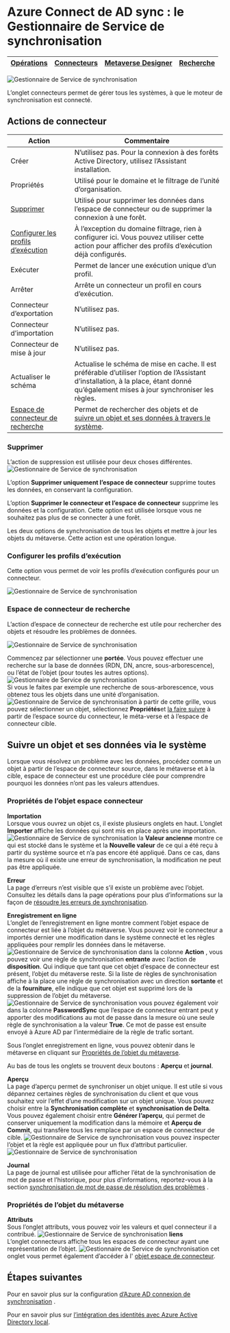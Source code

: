 <properties
    pageTitle="Azure Connect de AD sync : le Gestionnaire de Service de synchronisation UI | Microsoft Azure"
    description="Comprendre l’onglet connecteurs dans le Gestionnaire de Service de synchronisation pour Azure Connect d’Active Directory."
    services="active-directory"
    documentationCenter=""
    authors="andkjell"
    manager="femila"
    editor=""/>

<tags
    ms.service="active-directory"
    ms.workload="identity"
    ms.tgt_pltfrm="na"
    ms.devlang="na"
    ms.topic="article"
    ms.date="09/07/2016"
    ms.author="billmath"/>


# <a name="azure-ad-connect-sync-synchronization-service-manager"></a>Azure Connect de AD sync : le Gestionnaire de Service de synchronisation

[Opérations](active-directory-aadconnectsync-service-manager-ui-operations.md) | [Connecteurs](active-directory-aadconnectsync-service-manager-ui-connectors.md) | [Metaverse Designer](active-directory-aadconnectsync-service-manager-ui-mvdesigner.md) | [Recherche](active-directory-aadconnectsync-service-manager-ui-mvsearch.md)
--- | --- | --- | ---

![Gestionnaire de Service de synchronisation](./media/active-directory-aadconnectsync-service-manager-ui/connectors.png)

L’onglet connecteurs permet de gérer tous les systèmes, à que le moteur de synchronisation est connecté.

## <a name="connector-actions"></a>Actions de connecteur

Action | Commentaire
--- | ---
Créer | N’utilisez pas. Pour la connexion à des forêts Active Directory, utilisez l’Assistant installation.
Propriétés | Utilisé pour le domaine et le filtrage de l’unité d’organisation.
[Supprimer](#delete) | Utilisé pour supprimer les données dans l’espace de connecteur ou de supprimer la connexion à une forêt.
[Configurer les profils d’exécution](#configure-run-profiles) | À l’exception du domaine filtrage, rien à configurer ici. Vous pouvez utiliser cette action pour afficher des profils d’exécution déjà configurés.
Exécuter | Permet de lancer une exécution unique d’un profil.
Arrêter | Arrête un connecteur un profil en cours d’exécution.
Connecteur d’exportation | N’utilisez pas.
Connecteur d’importation | N’utilisez pas.
Connecteur de mise à jour | N’utilisez pas.
Actualiser le schéma | Actualise le schéma de mise en cache. Il est préférable d’utiliser l’option de l’Assistant d’installation, à la place, étant donné qu’également mises à jour synchroniser les règles.
[Espace de connecteur de recherche](#search-connector-space) | Permet de rechercher des objets et de [suivre un objet et ses données à travers le système](#follow-an-object-and-its-data-through-the-system).

### <a name="delete"></a>Supprimer
L’action de suppression est utilisée pour deux choses différentes.
![Gestionnaire de Service de synchronisation](./media/active-directory-aadconnectsync-service-manager-ui/connectordelete.png)

L’option **Supprimer uniquement l’espace de connecteur** supprime toutes les données, en conservant la configuration.

L’option **Supprimer le connecteur et l’espace de connecteur** supprime les données et la configuration. Cette option est utilisée lorsque vous ne souhaitez pas plus de se connecter à une forêt.

Les deux options de synchronisation de tous les objets et mettre à jour les objets du métaverse. Cette action est une opération longue.

### <a name="configure-run-profiles"></a>Configurer les profils d’exécution
Cette option vous permet de voir les profils d’exécution configurés pour un connecteur.

![Gestionnaire de Service de synchronisation](./media/active-directory-aadconnectsync-service-manager-ui/configurerunprofiles.png)

### <a name="search-connector-space"></a>Espace de connecteur de recherche
L’action d’espace de connecteur de recherche est utile pour rechercher des objets et résoudre les problèmes de données.

![Gestionnaire de Service de synchronisation](./media/active-directory-aadconnectsync-service-manager-ui/cssearch.png)

Commencez par sélectionner une **portée**. Vous pouvez effectuer une recherche sur la base de données (RDN, DN, ancre, sous-arborescence), ou l’état de l’objet (pour toutes les autres options).  
![Gestionnaire de Service de synchronisation](./media/active-directory-aadconnectsync-service-manager-ui/cssearchscope.png)  
Si vous le faites par exemple une recherche de sous-arborescence, vous obtenez tous les objets dans une unité d’organisation.
![Gestionnaire de Service de synchronisation](./media/active-directory-aadconnectsync-service-manager-ui/cssearchsubtree.png) à partir de cette grille, vous pouvez sélectionner un objet, sélectionnez **Propriétés**et [la faire suivre](#follow-an-object-and-its-data-through-the-system) à partir de l’espace source du connecteur, le méta-verse et à l’espace de connecteur cible.

## <a name="follow-an-object-and-its-data-through-the-system"></a>Suivre un objet et ses données via le système
Lorsque vous résolvez un problème avec les données, procédez comme un objet à partir de l’espace de connecteur source, dans le métaverse et à la cible, espace de connecteur est une procédure clée pour comprendre pourquoi les données n’ont pas les valeurs attendues.

### <a name="connector-space-object-properties"></a>Propriétés de l’objet espace connecteur
**Importation**  
Lorsque vous ouvrez un objet cs, il existe plusieurs onglets en haut. L’onglet **Importer** affiche les données qui sont mis en place après une importation.
![Gestionnaire de Service de synchronisation](./media/active-directory-aadconnectsync-service-manager-ui/csimport.png) la **Valeur ancienne** montre ce qui est stocké dans le système et la **Nouvelle valeur** de ce qui a été reçu à partir du système source et n’a pas encore été appliqué. Dans ce cas, dans la mesure où il existe une erreur de synchronisation, la modification ne peut pas être appliquée.

**Erreur**  
La page d’erreurs n’est visible que s’il existe un problème avec l’objet. Consultez les détails dans la page opérations pour plus d’informations sur la façon de [résoudre les erreurs de synchronisation](active-directory-aadconnectsync-service-manager-ui-operations.md#troubleshoot-errors-in-operations-tab).

**Enregistrement en ligne**  
L’onglet de l’enregistrement en ligne montre comment l’objet espace de connecteur est liée à l’objet du métaverse. Vous pouvez voir le connecteur a importés dernier une modification dans le système connecté et les règles appliquées pour remplir les données dans le métaverse.
![Gestionnaire de Service de synchronisation](./media/active-directory-aadconnectsync-service-manager-ui/cslineage.png) dans la colonne **Action** , vous pouvez voir une règle de synchronisation **entrante** avec l’action de **disposition**. Qui indique que tant que cet objet d’espace de connecteur est présent, l’objet du métaverse reste. Si la liste de règles de synchronisation affiche à la place une règle de synchronisation avec un direction **sortante** et de la **fourniture**, elle indique que cet objet est supprimé lors de la suppression de l’objet du métaverse.
![Gestionnaire de Service de synchronisation](./media/active-directory-aadconnectsync-service-manager-ui/cslineageout.png) vous pouvez également voir dans la colonne **PasswordSync** que l’espace de connecteur entrant peut y apporter des modifications au mot de passe dans la mesure où une seule règle de synchronisation a la valeur **True**. Ce mot de passe est ensuite envoyé à Azure AD par l’intermédiaire de la règle de trafic sortant.

Sous l’onglet enregistrement en ligne, vous pouvez obtenir dans le métaverse en cliquant sur [Propriétés de l’objet du métaverse](#metaverse-object-properties).

Au bas de tous les onglets se trouvent deux boutons : **Aperçu** et **journal**.

**Aperçu**  
La page d’aperçu permet de synchroniser un objet unique. Il est utile si vous dépannez certaines règles de synchronisation du client et que vous souhaitez voir l’effet d’une modification sur un objet unique. Vous pouvez choisir entre la **Synchronisation complète** et **synchronisation de Delta**. Vous pouvez également choisir entre **Générer l’aperçu**, qui permet de conserver uniquement la modification dans la mémoire et **Aperçu de Commit**, qui transfère tous les remplace par un espace de connecteur de cible.
![Gestionnaire de Service de synchronisation](./media/active-directory-aadconnectsync-service-manager-ui/preview1.png) vous pouvez inspecter l’objet et la règle est appliquée pour un flux d’attribut particulier.
![Gestionnaire de Service de synchronisation](./media/active-directory-aadconnectsync-service-manager-ui/preview2.png)

**Journal**  
La page de journal est utilisée pour afficher l’état de la synchronisation de mot de passe et l’historique, pour plus d’informations, reportez-vous à la section [synchronisation de mot de passe de résolution des problèmes](active-directory-aadconnectsync-implement-password-synchronization.md#troubleshoot-password-synchronization) .

### <a name="metaverse-object-properties"></a>Propriétés de l’objet du métaverse
**Attributs**  
Sous l’onglet attributs, vous pouvez voir les valeurs et quel connecteur il a contribué.
![Gestionnaire de Service de synchronisation](./media/active-directory-aadconnectsync-service-manager-ui/mvattributes.png)
**liens**  
L’onglet connecteurs affiche tous les espaces de connecteur ayant une représentation de l’objet.
![Gestionnaire de Service de synchronisation](./media/active-directory-aadconnectsync-service-manager-ui/mvconnectors.png) cet onglet vous permet également d’accéder à l' [objet espace de connecteur](#connector-space-object-properties).

## <a name="next-steps"></a>Étapes suivantes
Pour en savoir plus sur la configuration [d’Azure AD connexion de synchronisation](active-directory-aadconnectsync-whatis.md) .

Pour en savoir plus sur [l’intégration des identités avec Azure Active Directory local](active-directory-aadconnect.md).
